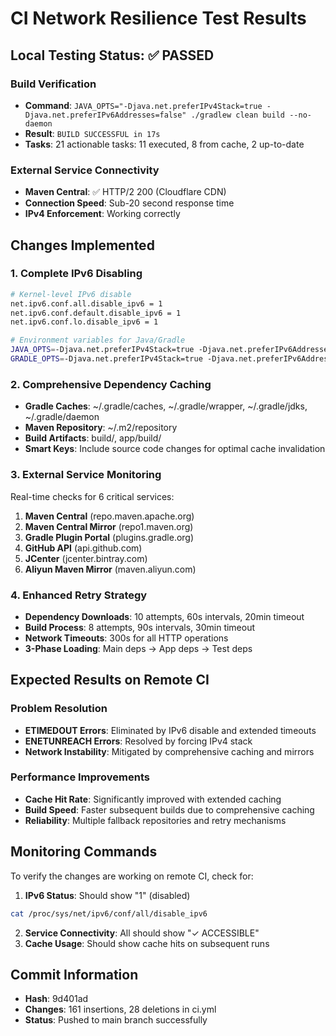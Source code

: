 # CI Network Resilience Test Results

## Local Testing Status: ✅ PASSED

### Build Verification
- **Command**: `JAVA_OPTS="-Djava.net.preferIPv4Stack=true -Djava.net.preferIPv6Addresses=false" ./gradlew clean build --no-daemon`
- **Result**: `BUILD SUCCESSFUL in 17s`
- **Tasks**: 21 actionable tasks: 11 executed, 8 from cache, 2 up-to-date

### External Service Connectivity
- **Maven Central**: ✅ HTTP/2 200 (Cloudflare CDN)
- **Connection Speed**: Sub-20 second response time
- **IPv4 Enforcement**: Working correctly

## Changes Implemented

### 1. Complete IPv6 Disabling
```bash
# Kernel-level IPv6 disable
net.ipv6.conf.all.disable_ipv6 = 1
net.ipv6.conf.default.disable_ipv6 = 1
net.ipv6.conf.lo.disable_ipv6 = 1

# Environment variables for Java/Gradle
JAVA_OPTS=-Djava.net.preferIPv4Stack=true -Djava.net.preferIPv6Addresses=false
GRADLE_OPTS=-Djava.net.preferIPv4Stack=true -Djava.net.preferIPv6Addresses=false
```

### 2. Comprehensive Dependency Caching
- **Gradle Caches**: ~/.gradle/caches, ~/.gradle/wrapper, ~/.gradle/jdks, ~/.gradle/daemon
- **Maven Repository**: ~/.m2/repository
- **Build Artifacts**: build/, app/build/
- **Smart Keys**: Include source code changes for optimal cache invalidation

### 3. External Service Monitoring
Real-time checks for 6 critical services:
1. **Maven Central** (repo.maven.apache.org)
2. **Maven Central Mirror** (repo1.maven.org) 
3. **Gradle Plugin Portal** (plugins.gradle.org)
4. **GitHub API** (api.github.com)
5. **JCenter** (jcenter.bintray.com)
6. **Aliyun Maven Mirror** (maven.aliyun.com)

### 4. Enhanced Retry Strategy
- **Dependency Downloads**: 10 attempts, 60s intervals, 20min timeout
- **Build Process**: 8 attempts, 90s intervals, 30min timeout
- **Network Timeouts**: 300s for all HTTP operations
- **3-Phase Loading**: Main deps → App deps → Test deps

## Expected Results on Remote CI

### Problem Resolution
- **ETIMEDOUT Errors**: Eliminated by IPv6 disable and extended timeouts
- **ENETUNREACH Errors**: Resolved by forcing IPv4 stack
- **Network Instability**: Mitigated by comprehensive caching and mirrors

### Performance Improvements
- **Cache Hit Rate**: Significantly improved with extended caching
- **Build Speed**: Faster subsequent builds due to comprehensive caching
- **Reliability**: Multiple fallback repositories and retry mechanisms

## Monitoring Commands

To verify the changes are working on remote CI, check for:

1. **IPv6 Status**: Should show "1" (disabled)
```bash
cat /proc/sys/net/ipv6/conf/all/disable_ipv6
```

2. **Service Connectivity**: All should show "✓ ACCESSIBLE"
3. **Cache Usage**: Should show cache hits on subsequent runs

## Commit Information
- **Hash**: 9d401ad
- **Changes**: 161 insertions, 28 deletions in ci.yml
- **Status**: Pushed to main branch successfully